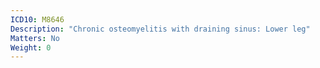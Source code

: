 ```yaml
---
ICD10: M8646
Description: "Chronic osteomyelitis with draining sinus: Lower leg"
Matters: No
Weight: 0
---
```


